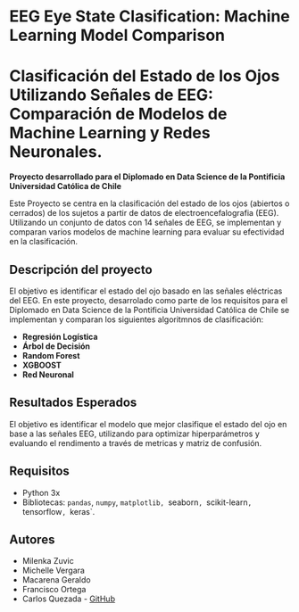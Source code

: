 # EEG Eye State Clasification: Machine Learning Model Comparison
# Clasificación del Estado de los Ojos Utilizando Señales de EEG: Comparación de Modelos de Machine Learning y Redes Neuronales.
**Proyecto desarrollado para el Diplomado en Data Science de la Pontificia Universidad Católica de Chile**

Este Proyecto se centra en la clasificación del estado de los ojos (abiertos o cerrados) de los sujetos a partir de datos de electroencefalografia (EEG). Utilizando un conjunto de datos con 14 señales de EEG, se implementan y comparan varios modelos de machine learning para evaluar su efectividad en la clasificación. 

## Descripción del proyecto

El objetivo es identificar el estado del ojo basado en las señales eléctricas del EEG. En este proyecto, desarrolado como parte de los requisitos para el Diplomado en Data Science de la Pontificia Universidad Católica de Chile se implementan y comparan los siguientes algoritmnos de clasificación:

* **Regresión Logística**
* **Árbol de Decisión**
* **Random Forest**
* **XGBOOST**
* **Red Neuronal**

## Resultados Esperados

El objetivo es identificar el modelo que mejor clasifique el estado del ojo en base a las señales EEG, utilizando para optimizar hiperparámetros y evaluando el rendimento a través de metricas y matriz de confusión. 

## Requisitos

* Python 3x
* Bibliotecas: `pandas`, `numpy`, `matplotlib, `seaborn`, `scikit-learn`, `tensorflow`, `keras`.

## Autores

* Milenka Zuvic
* Michelle Vergara
* Macarena Geraldo
* Francisco Ortega
* Carlos Quezada - [GitHub](https://github.com/ciquezada)

